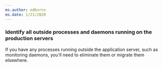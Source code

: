 ```yaml
---
ms.author: edburns
ms.date: 1/21/2020
---
```


### Identify all outside processes and daemons running on the production servers

If you have any processes running outside the application server, such as monitoring daemons, you'll need to eliminate them or migrate them elsewhere.
